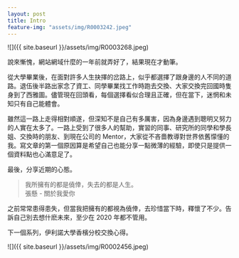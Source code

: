 ```yaml
---
layout: post
title: Intro
feature-img: "assets/img/R0003242.jpeg"
---
```


![]({{ site.baseurl }}/assets/img/R0003268.jpeg)

說來慚愧，網站網域什麼的一年前就弄好了，結果現在才動筆。

從大學畢業後，在面對許多人生抉擇的岔路上，似乎都選擇了跟身邊的人不同的道路。退伍後半路出家念了資工、同學畢業找工作時跑去交換、大家交換完回國時隻身到了西雅圖。儘管現在回頭看，每個選擇看似合理且正確，但在當下，迷惘和未知只有自己能體會。

雖然這一路上走得相對順遂，但深知不是自己有多厲害，因為身邊遇到聰明又努力的人實在太多了。一路上受到了很多人的幫助，實習的同事、研究所的同學和學長姐、交換時的朋友、到現在公司的 Mentor，大家從不吝嗇教導對世界依舊懞懂的我。寫文章的第一個原因算是希望自己也能分享一點微薄的經驗，即使只是提供一個資料點也心滿意足了。

最後，分享近期的心態。

> 我所擁有的都是僥倖，失去的都是人生。  
> 張懸 - 關於我愛你

之前常常患得患失，但當我把擁有的都視為僥倖，去珍惜當下時，釋懷了不少。告訴自己別去想什麽未來，至少在 2020 年都不管用。

下一個系列，伊利諾大學香檳分校交換心得。

![]({{ site.baseurl }}/assets/img/R0002456.jpeg)

